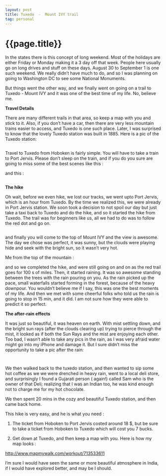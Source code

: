 ```yaml
---
layout: post
title: Tuxedo  -  Mount IVY trail
tag: personal
--- 
```




 {{page.title}}
======================================================




<p>In the states there is this concept of long weekend. Most of the holidays are either Friday or Monday making it a 3 day off that week. People here usually go on long drives and stuff on these days. August 30 to September 1 is one such weekend. We really didn&#8217;t have much to do, and so I was planning on going to Washington DC to see some National Monuments.</p>

<p>But things went the other way, and we finally went on going on a trail to Tuxedo - Mount IVY and it was one of the best time of my life. No, believe me.</p>

<p><strong>Travel Details</strong></p>

<p>There are many different trails in that area, so keep a map with you and stick to it. Also, if you don&#8217;t have a car, then there are very less mountain trains easier to access, and Tuxedo is one such place. Later, I was surprised to know that the lovely Tuxedo station was built in 1885. Here is a pic of the Tuxedo station:</p>

<p><img src="https://31.media.tumblr.com/d46e692338b16ef92e626da880b8cf8e/tumblr_inline_nbikkmbSkn1r7tery.jpg" alt=""/></p>

<p>Travel to Tuxedo from Hoboken is fairly simple. You will have to take a train to Port Jervis. Please don&#8217;t sleep on the train, and if you do you sure are going to miss some of the best scenes like this&#160;: <img src="https://31.media.tumblr.com/eb37c1bd72ac1372dcb397689ce8ccc0/tumblr_inline_nbijgcS7gC1r7tery.jpg" alt=""/></p>

<p>and this&#160;:</p>

<p><img src="https://31.media.tumblr.com/639b87eb99b882369ce035f4897871dd/tumblr_inline_nbijihEhJg1r7tery.jpg" alt=""/></p>

<p><strong>The hike</strong></p>

<p>Oh wait, before we even hike, we lost our tracks, we went upto Port Jervis, which is an hour from Tuxedo. By the time we realized this, we were already in Port Jervis station. We soon took a decision to not spoil our day but just take a taxi back to Tuxedo and do the hike, and so it started the hike from Tuxedo. The trail was for beginners like us, all we had to do was to follow the red dot and go on.</p>

<p><img src="https://31.media.tumblr.com/5449b1401016c0d1b73b3fc9cc696768/tumblr_inline_nbijm6G9tG1r7tery.jpg" alt=""/></p>

<p>and finally you will come to the top of Mount IVY and the view is awesome. The day we chose was perfect, it was sunny, but the clouds were playing hide and seek with the bright sun, so it wasn&#8217;t very hot.</p>

<p>Me from the top of the mountain&#160;:
<img src="https://31.media.tumblr.com/c1d523c7bb244586c06b4072cc07acc1/tumblr_inline_nbijp5Krj81r7tery.jpg" alt=""/></p>

<p>and so we completed the hike, and were still going on and on as the red trail goes for 100&#160;s of miles. Then, it started raining. It was so awesome standing between the trees with the rain pouring on you. As the rain picked up the pace, small waterfalls started forming in the forest, because of the heavy downpour. You wouldn&#8217;t believe me if I say, this was one the best moments of my life. And then we met with some cheerful folks who told us the rain is going to stop in 15 min, and it did. I am not sure how they were able to predict it so perfect.</p>

<p><strong>The after-rain effects</strong></p>

<p>It was just so beautiful, it was heaven on earth. With mist settling down, and the bright sun rays (after the clouds clearing up) trying to pierce through the mist, it looked as if both the Sun Rays and the mist are enjoying each other.  Too bad, I wasn&#8217;t able to take any pics in the rain, as I was very afraid water might go into my iPhone and damage it.  But I sure didn&#8217;t miss the opportunity to take a pic after the rain:</p>

<p><img src="https://31.media.tumblr.com/4b44293b0654b956f2e9d74497ad9192/tumblr_inline_nbijzzlFbw1r7tery.jpg" alt=""/></p>

<p><img src="https://31.media.tumblr.com/18b1c3b69b4e51837db90a6c6e5c6039/tumblr_inline_nbik2eW17p1r7tery.jpg" alt=""/></p>

<p>We then walked back to the tuxedo station, and then wanted to sip some hot coffee as we we were drenched in heavy rain, went to a local deli store, and surprisingly I found a Gujarati person ( again!) called Sam who is the owner of that Deli; realizing that I was an Indian  too, he was kind enough not to charge me for my hot chocolate.</p>

<p>We then spent 20 mins in the cozy and beautiful Tuxedo station, and then came back home.</p>

<p>This hike is very easy, and he is what you need&#160;:</p>

<ol><li><p>The ticket from Hoboken to Port Jervis costed around 18 $, but be sure to take a ticket from Hoboken to Tuxedo which will cost you 7 bucks.</p></li>
<li><p>Get down at Tuxedo, and then keep a map with you. Here is how my map looks&#160;:</p></li>
</ol><p><a href="http://www.mapmywalk.com/workout/713533611">http://www.mapmywalk.com/workout/713533611</a></p>

<p>I&#8217;m sure I would have seen the same or more beautiful atmosphere in India, if I would have explored better, and may be I should.</p>
